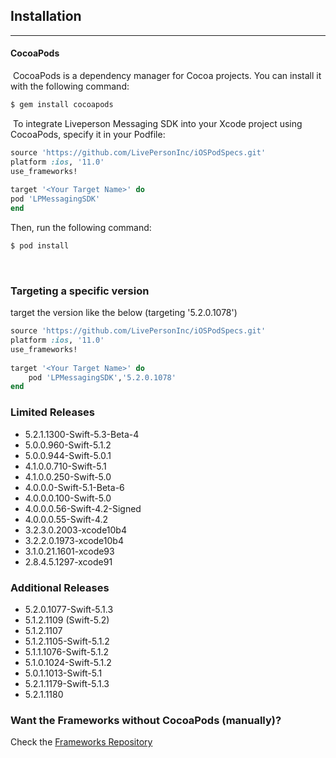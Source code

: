 Installation
------------
----------
#### CocoaPods
​
CocoaPods is a dependency manager for Cocoa projects. You can install it with the following command:
​
```sh
$ gem install cocoapods
```
​
To integrate Liveperson Messaging SDK into your Xcode project using CocoaPods, specify it in your Podfile:
​
```ruby
source 'https://github.com/LivePersonInc/iOSPodSpecs.git'
platform :ios, '11.0'
use_frameworks!
​
target '<Your Target Name>' do
pod 'LPMessagingSDK'
end
```
Then, run the following command:
​
```sh
$ pod install
```
​
### Targeting a specific version
target the version like the below (targeting '5.2.0.1078')
​
```ruby
source 'https://github.com/LivePersonInc/iOSPodSpecs.git'
platform :ios, '11.0'
use_frameworks!
​
target '<Your Target Name>' do
    pod 'LPMessagingSDK','5.2.0.1078'
end
```

### Limited Releases
* 5.2.1.1300-Swift-5.3-Beta-4
* 5.0.0.960-Swift-5.1.2
* 5.0.0.944-Swift-5.0.1
* 4.1.0.0.710-Swift-5.1
* 4.1.0.0.250-Swift-5.0
* 4.0.0.0-Swift-5.1-Beta-6
* 4.0.0.0.100-Swift-5.0
* 4.0.0.0.56-Swift-4.2-Signed
* 4.0.0.0.55-Swift-4.2
* 3.2.3.0.2003-xcode10b4
* 3.2.2.0.1973-xcode10b4
* 3.1.0.21.1601-xcode93
* 2.8.4.5.1297-xcode91

### Additional Releases
* 5.2.0.1077-Swift-5.1.3
* 5.1.2.1109 (Swift-5.2)
* 5.1.2.1107
* 5.1.2.1105-Swift-5.1.2
* 5.1.1.1076-Swift-5.1.2
* 5.1.0.1024-Swift-5.1.2
* 5.0.1.1013-Swift-5.1
* 5.2.1.1179-Swift-5.1.3
* 5.2.1.1180​

### Want the Frameworks without CocoaPods (manually)?
Check the [Frameworks Repository](https://github.com/LivePersonInc/iOSFrameworks)
